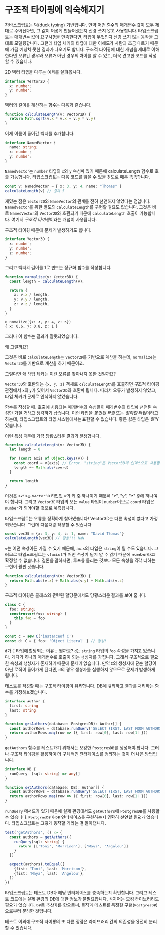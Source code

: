 # 구조적 타이핑에 익숙해지기

자바스크립트는 덕(duck typing) 기반입니다. 만약 어떤 함수의 매개변수 값이 모두 제대로 주어진다면, 그 값이 어떻게 만들어졌는지 신경 쓰지 않고 사용합니다. 타입스크립트는 매개변수 값이 요구사항을 만족한다면, 타입이 무엇인지 신경 쓰지 않는 동작을 그대로 모델링합니다. 그런데 타입 체커의 타입에 대한 이해도가 사람과 조금 다르기 때문에 가끔 예상치 못한 결과가 나오기도 합니다. 구조적 타이핑에 대한 개념을 제대로 이해한다면 오류인 경우와 오류가 아닌 경우의 차이를 알 수 있고, 더욱 견고한 코드를 작성할 수 있습니다.

2D 벡터 타입을 다루는 예제를 살펴봅시다.

```ts
interface Vertor2D {
  x: number;
  y: number;
}
```

벡터의 길이를 계산하는 함수는 다음과 같습니다.

```ts
function calculateLength(v: Vector2D) {
  return Math.sqrt(v.x * v.x + v.y * v.y)
}
```

이제 이름이 들어간 벡터를 추가합니다.

```ts
interface NamedVertor {
  name: string;
  x: number;
  y: number;
}
```

`NamedVector`는 `number` 타입의 `x`와 `y` 속성이 있기 때문에 calculateLength 함수로 호출 가능합니다. 타입스크립트는 다음 코드를 읽을 수 있을 정도로 매우 똑똑합니다.

```ts
const v: NamedVector = { x: 3, y: 4, name: "Thomas" }
calculateLength(v) // 결과 5
```

재밌는 점은 `Vector2D`와 `NameVector`의 관계를 전혀 선언하지 않았다는 점입니다. `NamedVector`를 위한 별도의 `calculateLength`를 구현할 필요도 없습니다. 그것은 바로 `NamedVector`의 `Vector2D`와 호환되기 때문에 `calculateLength` 호출이 가능합니다. 여기서 *구조적 타이핑*이라는 개념이 사용됩니다.

구조적 타이핑 때문에 문제가 발생하기도 합니다. 

```ts
interface Vector3D {
  x: number;
  y: number;
  z: number;
}
```

그리고 벡터의 길이를 1로 만드는 정규화 함수를 작성합니다.

```ts
function normalize(v: Vector3D) {
  const length = calculateLength(v);

  return {
    x: v.x / length,
    y: v.y / length,
    z: v.z / length,
  }
}
```

```
> nomalize({x: 3, y: 4, z: 5})
{ x: 0.6, y: 0.8, z: 1 }
```

그러나 이 함수는 결과가 잘못되었습니다.

왜 그럴까요?

그것은 바로 `calculateLength`는 `Vector2D`를 기반으로 계산을 하는데, `normalize`는 `Vector3D`를 기반으로 계산을 하기 때문이죠. 

그렇다면 왜 타입 체커는 이런 오류를 찾아내지 못한 것일까요?

`Vector3D`와 호환되는 `{x, y, z}` 객체로 `calculateLength`를 호출하면 구조적 타이핑 관점에서 `x`와 `y`가 있어서 `Vector2D`와 호환이 됩니다. 따라서 오류가 발생하지 않았고, 타입 체커가 문제로 인식하지 않았습니다.

함수를 작성할 때, 호출에 사용되는 매개변수의 속성들이 매개변수의 타입에 선언된 속성만 가질 거라고 생각하기 쉽습니다. 이런 타입을 *봉인된 타입* 또는 *정확한 타입*이라고 하는데, 타입스크립트의 타입 시스템에서는 표현할 수 없습니다. 좋든 싫든 타입은 *열려* 있습니다.

이런 특성 때문에 가끔 당황스러운 결과가 발생합니다.

```ts
function calculateLength(v: Vector3D) {
  let length = 0

  for (const axis of Object.keys(v)) {
    const coord = v[axis] // Error. "string"은 Vector3D의 인덱스으로 사용할 수 없기 때문에 엘리먼트는 암시적으로 "any" 타입입니다.
    length += Math.abs(coord)
  }

  return length
}
```

이것은 `axis`는 `Vector3D` 타입인 `v`의 키 중 하나이기 때문에 "x", "y", "z" 중에 하나여야 합니다. 그리고 `Vector3D` 타입의 모든 `value` 타입이 `number`이므로 `coord` 타입은 `number`가 되어야할 것으로 예측됩니다.

타입스크립트는 오류를 정확하게 찾아냈습니다! Vector3D는 다른 속성이 없다고 가정되었습니다. 그런데 다음처럼 작성할 수 있습니다.

```ts
const vec3D = {x: 3, y: 4, z: 1, name: "David Thomas"}
calculateLength(vec3D) // 정상!!! NaN
```

`v`는 어떤 속성이든 가질 수 있기 때문에, `axis`의 타입은 `string`이 될 수도 있습니다. 그러므로 타입스크립트는 `v[axis]`가 어떤 속성이 될지 알 수 없기 때문에 number라고 확정할 수 없습니다. 결론을 말하자면, 루프를 돌리는 것보다 모든 속성을 각각 더하는 구현이 훨씬 낫습니다.

```ts
function calculateLength(v: Vector3D) {
  return Math.abs(v.x) + Math.abs(v.y) + Math.abs(v.z)
}
```

구조적 타이핑은 클래스와 관련된 할당문에서도 당황스러운 결과를 보여 줍니다.

```ts
class C {
  foo: string;
  constructor(foo: string) {
    this.foo = foo
  }
}

const c = new C('instanceof C')
const d: C = { foo: 'Object Literal' } // 정상!
```

`d`가 `C` 타입에 할당되는 이유는 뭘까요? `d`는 `string` 타입의 `foo` 속성을 가지고 있습니다. 게다가 하나의 매개변수로 호출이 되는 생성자를 가집니다. 그래서 구조적으로 필요한 속성과 생성자가 존재하기 때문에 문제가 없습니다. 만약 `C`의 생성자에 단순 할당이 아닌 로직이 들어가게 된다면, `d`의 경우 생성자를 실행하지 않으므로 문제가 발생하게 됩니다.

테스트를 작성할 때는 구조적 타이핑이 유리합니다. DB에 쿼리하고 결과를 처리하는 함수를 가정해보겠습니다.

```ts
interface Author {
  first: string
  last: string
}

function getAuthors(database: PostgresDB): Author[] {
  const authorRows = database.runQuery('SELECT FIRST, LAST FROM AUTHORS');
  return authorRows.map(row => ({ first: row[0], last: row[1] }))
}
```

`getAuthors` 함수를 테스트하기 위해서는 모킹한 `PostgresDB`를 생성해야 합니다. 그러나 구조적 타이핑을 활용하여 더 구체적인 인터페이스를 정의하는 것이 더 나은 방법입니다.

```ts
interface DB {
  runQuery: (sql: string) => any[]
}

function getAuthors(database: DB): Author[] {
  const authorRows = database.runQuery('SELECT FIRST, LAST FROM AUTHORS');
  return authorRows.map(row => ({ first: row[0], last: row[1] }))
}
```

`runQuery` 메서드가 있기 때문에 실제 환경에서도 `getAuthors`에 `PostgresDB`를 사용할 수 있습니다. `PostgresDB`가 `DB` 인터페이스를 구현하는지 명확히 선언할 필요가 없습니다. 타입스크립트는 그렇게 동작할 거라는 걸 알아챕니다.

```ts
test('getAuthors', () => {
  const authors = getAuthors({
    runQuery(sql: string) {
      return [['Toni', 'Morrison'], ['Maya', 'Angelou']]
    }
  })

  expect(authors).toEqual([
    {fist: 'Toni', last: 'Morrison'},
    {fist: 'Maya', last: 'Angelou'},
  ])
})
```

타입스크립트는 테스트 DB가 해당 인터페이스를 충족하는지 확인합니다. 그리고 테스트 코드에는 실제 환경의 DB에 대한 정보가 불필요합니다. 심지어는 모킹 라이브러리도 필요가 없습니다. `DB`로 추상화를 함으로써, 로직과 테스트를 특정한 구현(`PostgresDB`)으로부터 분리한 것입니다.

테스트 이외에 구조적 타이핑의 또 다른 장점은 라이브러리 간의 의존성을 완전히 분리할 수 있습니다.
